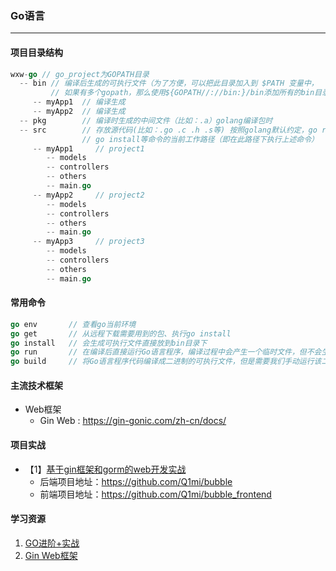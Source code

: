 ### Go语言

---

#### **项目目录结构**
```go
wxw-go // go_project为GOPATH目录
  -- bin // 编译后生成的可执行文件（为了方便，可以把此目录加入到 $PATH 变量中，
         // 如果有多个gopath，那么使用${GOPATH//://bin:}/bin添加所有的bin目录）
     -- myApp1  // 编译生成
     -- myApp2  // 编译生成
  -- pkg        // 编译时生成的中间文件（比如：.a）golang编译包时
  -- src        // 存放源代码(比如：.go .c .h .s等) 按照golang默认约定，go run，
                // go install等命令的当前工作路径（即在此路径下执行上述命令）
     -- myApp1     // project1
        -- models
        -- controllers
        -- others
        -- main.go 
     -- myApp2     // project2
        -- models
        -- controllers
        -- others
        -- main.go 
     -- myApp3     // project3
        -- models
        -- controllers
        -- others
        -- main.go 
```

#### **常用命令**

```go
go env       // 查看go当前环境
go get       // 从远程下载需要用到的包、执行go install
go install   // 会生成可执行文件直接放到bin目录下
go run       // 在编译后直接运行Go语言程序，编译过程中会产生一个临时文件，但不会生成可执行文件
go build     // 将Go语言程序代码编译成二进制的可执行文件，但是需要我们手动运行该二进制文件；
```

#### 主流技术框架 

- Web框架
  - Gin Web : https://gin-gonic.com/zh-cn/docs/

#### 项目实战

- 【1】[基于gin框架和gorm的web开发实战](https://www.bilibili.com/video/BV1gJ411p7xC)  
  - 后端项目地址：https://github.com/Q1mi/bubble
  - 前端项目地址：https://github.com/Q1mi/bubble_frontend

#### **学习资源**      

1. [GO进阶+实战](https://www.bilibili.com/video/bv1FV411r7m8) 
2. [Gin Web框架](https://www.bilibili.com/video/BV1gJ411p7xC) 



